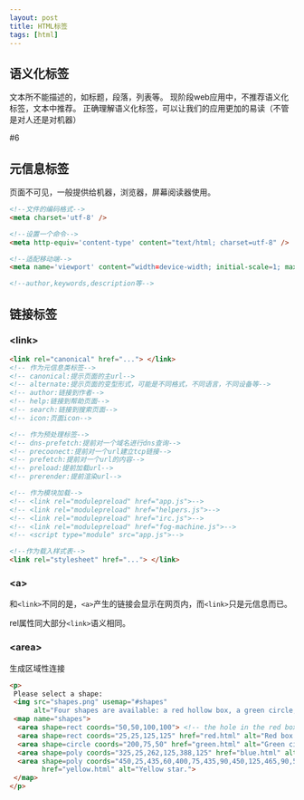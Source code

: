 ```yaml
---
layout: post
title: HTML标签
tags: [html]
---
```


## 语义化标签

文本所不能描述的，如标题，段落，列表等。
现阶段web应用中，不推荐语义化标签，文本中推荐。
正确理解语义化标签，可以让我们的应用更加的易读（不管是对人还是对机器）

#6 

## 元信息标签

页面不可见，一般提供给机器，浏览器，屏幕阅读器使用。

```html
<!--文件的编码格式-->
<meta charset='utf-8' />

<!--设置一个命令-->
<meta http-equiv='content-type' content="text/html; charset=utf-8" />

<!--适配移动端-->
<meta name='viewport' content=“width=device-width; initial-scale=1; maximum-scale=1; minimum-scale=1; user-scalable=no” /> 

<!--author,keywords,description等-->
```

## 链接标签

### \<link>

```html
<link rel="canonical" href="..."> </link>
<!-- 作为元信息类标签-->
<!-- canonical:提示页面的主url-->
<!-- alternate:提示页面的变型形式，可能是不同格式，不同语言，不同设备等-->
<!-- author:链接到作者-->
<!-- help:链接到帮助页面-->
<!-- search:链接到搜索页面-->
<!-- icon:页面icon-->

<!-- 作为预处理标签-->
<!-- dns-prefetch:提前对一个域名进行dns查询-->
<!-- precoonect:提前对一个url建立tcp链接-->
<!-- prefetch:提前对一个url的内容-->
<!-- preload:提前加载url-->
<!-- prerender:提前渲染url-->

<!-- 作为模块加载-->
<!-- <link rel="modulepreload" href="app.js">-->
<!-- <link rel="modulepreload" href="helpers.js">-->
<!-- <link rel="modulepreload" href="irc.js">-->
<!-- <link rel="modulepreload" href="fog-machine.js">-->
<!-- <script type="module" src="app.js">-->

<!--作为载入样式表-->
<link rel="stylesheet" href="..."> </link>
```

### \<a>

和`<link>`不同的是，`<a>`产生的链接会显示在网页内，而`<link>`只是元信息而已。

rel属性同大部分`<link>`语义相同。

### \<area>

生成区域性连接

```html
<p>
 Please select a shape:
 <img src="shapes.png" usemap="#shapes"
      alt="Four shapes are available: a red hollow box, a green circle, a blue triangle, and a yellow four-pointed star.">
 <map name="shapes">
  <area shape=rect coords="50,50,100,100"> <!-- the hole in the red box -->
  <area shape=rect coords="25,25,125,125" href="red.html" alt="Red box.">
  <area shape=circle coords="200,75,50" href="green.html" alt="Green circle.">
  <area shape=poly coords="325,25,262,125,388,125" href="blue.html" alt="Blue triangle.">
  <area shape=poly coords="450,25,435,60,400,75,435,90,450,125,465,90,500,75,465,60"
        href="yellow.html" alt="Yellow star.">
 </map>
</p>
```
